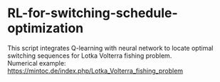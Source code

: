 # RL-for-switching-schedule-optimization
This script integrates Q-learning with neural network to locate optimal switching sequences for Lotka Volterra fishing problem.  
Numerical example: https://mintoc.de/index.php/Lotka_Volterra_fishing_problem
 
